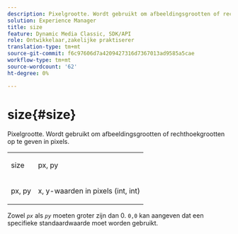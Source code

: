 ```yaml
---
description: Pixelgrootte. Wordt gebruikt om afbeeldingsgrootten of rechthoekgrootten op te geven in pixels.
solution: Experience Manager
title: size
feature: Dynamic Media Classic, SDK/API
role: Ontwikkelaar,zakelijke praktiserer
translation-type: tm+mt
source-git-commit: f6c97606d7a4209427316d7367013ad9585a5cae
workflow-type: tm+mt
source-wordcount: '62'
ht-degree: 0%

---
```



# size{#size}

Pixelgrootte. Wordt gebruikt om afbeeldingsgrootten of rechthoekgrootten op te geven in pixels.

<table id="simpletable_06761BED6FF14C2A83745A78B10D3419"> 
 <tr class="strow"> 
  <td class="stentry"> <p><span class="codeph"> <span class="varname"> size</span> </span> </p> </td> 
  <td class="stentry"> <p><span class="codeph"> <span class="varname"> px, py</span> </span> </p></td> 
 </tr> 
 <tr class="strow"> 
  <td class="stentry"> <p><span class="codeph"> <span class="varname"> px, py</span> </span> </p></td> 
  <td class="stentry"> <p>x, y-waarden in pixels (int, int) </p></td> 
 </tr> 
</table>

Zowel *`px`* als *`py`* moeten groter zijn dan 0. `0,0` kan aangeven dat een specifieke standaardwaarde moet worden gebruikt.
